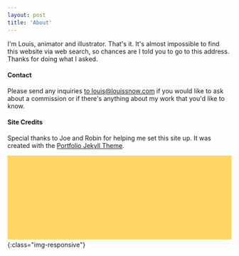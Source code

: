 ```yaml
---
layout: post
title: 'About'
---
```

I'm Louis, animator and illustrator. That's it. It's almost impossible to find this website via web search, so chances are I told you to go to this address. Thanks for doing what I asked.

#### **Contact**

Please send any inquiries [to louis@louissnow.com](mailto:louis@louissnow.com) if you would like to ask about a commission or if there's anything about my work that you'd like to know.

#### **Site Credits**
 
Special thanks to Joe and Robin for helping me set this site up. It was created with the [Portfolio Jekyll Theme](https://github.com/LeNPaul/portfolio-jekyll-theme).


![](/assets/img/projects/2Dwork/bar.png){:class="img-responsive"}

